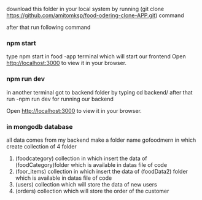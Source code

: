download this folder in your local system by running (git clone https://github.com/amitomksp/food-odering-clone-APP.git) command

after that run following command

### npm start
type npm start in food -app terminal which will start our frontend
Open [http://localhost:3000](http://localhost:3000) to view it in your browser.

### npm run dev
in another terminal
got to backend folder by typing cd backend/
after that run -npm run dev for running our backend

Open [http://localhost:3000](http://localhost:3000) to view it in your browser.

### in mongodb database  
all data comes from my backend
make a folder name gofoodmern
in which create collection of 4 folder 
1) (foodcategory) collection in which insert the data of (foodCategory)folder which is available in datas file of code
2) (foor_items) collection in which insert the data of (foodData2) folder which is available in datas file of code
3) (users) collection which will store the data of new users
4) (orders) collection which will store the order of the customer








